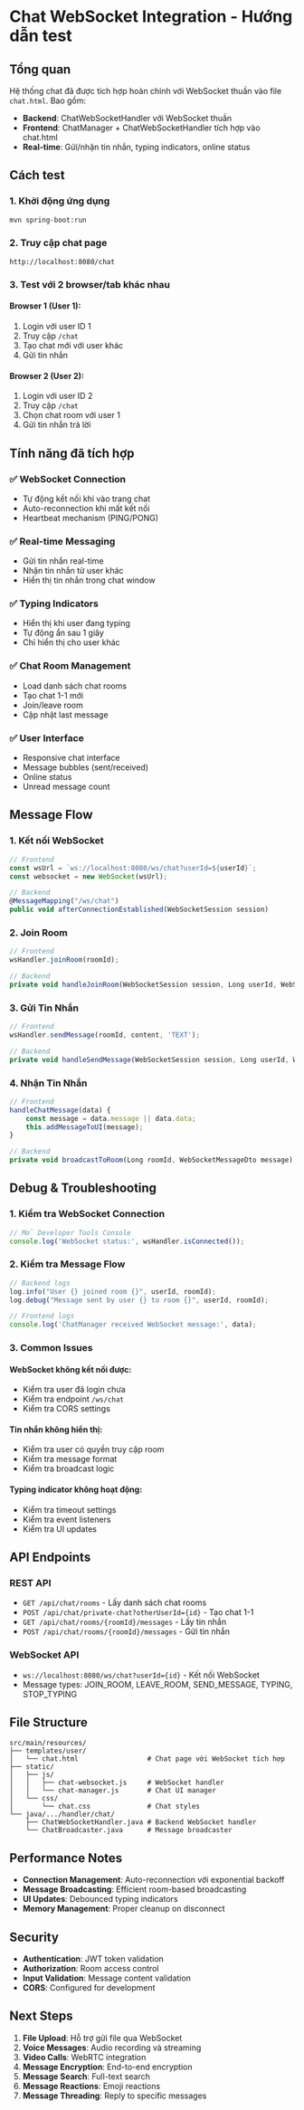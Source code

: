 # Chat WebSocket Integration - Hướng dẫn test

## Tổng quan

Hệ thống chat đã được tích hợp hoàn chỉnh với WebSocket thuần vào file `chat.html`. Bao gồm:

- **Backend**: ChatWebSocketHandler với WebSocket thuần
- **Frontend**: ChatManager + ChatWebSocketHandler tích hợp vào chat.html
- **Real-time**: Gửi/nhận tin nhắn, typing indicators, online status

## Cách test

### 1. Khởi động ứng dụng
```bash
mvn spring-boot:run
```

### 2. Truy cập chat page
```
http://localhost:8080/chat
```

### 3. Test với 2 browser/tab khác nhau

#### Browser 1 (User 1):
1. Login với user ID 1
2. Truy cập `/chat`
3. Tạo chat mới với user khác
4. Gửi tin nhắn

#### Browser 2 (User 2):
1. Login với user ID 2  
2. Truy cập `/chat`
3. Chọn chat room với user 1
4. Gửi tin nhắn trả lời

## Tính năng đã tích hợp

### ✅ **WebSocket Connection**
- Tự động kết nối khi vào trang chat
- Auto-reconnection khi mất kết nối
- Heartbeat mechanism (PING/PONG)

### ✅ **Real-time Messaging**
- Gửi tin nhắn real-time
- Nhận tin nhắn từ user khác
- Hiển thị tin nhắn trong chat window

### ✅ **Typing Indicators**
- Hiển thị khi user đang typing
- Tự động ẩn sau 1 giây
- Chỉ hiển thị cho user khác

### ✅ **Chat Room Management**
- Load danh sách chat rooms
- Tạo chat 1-1 mới
- Join/leave room
- Cập nhật last message

### ✅ **User Interface**
- Responsive chat interface
- Message bubbles (sent/received)
- Online status
- Unread message count

## Message Flow

### 1. **Kết nối WebSocket**
```javascript
// Frontend
const wsUrl = `ws://localhost:8080/ws/chat?userId=${userId}`;
const websocket = new WebSocket(wsUrl);

// Backend
@MessageMapping("/ws/chat")
public void afterConnectionEstablished(WebSocketSession session)
```

### 2. **Join Room**
```javascript
// Frontend
wsHandler.joinRoom(roomId);

// Backend
private void handleJoinRoom(WebSocketSession session, Long userId, WebSocketMessageDto message)
```

### 3. **Gửi Tin Nhắn**
```javascript
// Frontend
wsHandler.sendMessage(roomId, content, 'TEXT');

// Backend
private void handleSendMessage(WebSocketSession session, Long userId, WebSocketMessageDto message)
```

### 4. **Nhận Tin Nhắn**
```javascript
// Frontend
handleChatMessage(data) {
    const message = data.message || data.data;
    this.addMessageToUI(message);
}

// Backend
private void broadcastToRoom(Long roomId, WebSocketMessageDto message)
```

## Debug & Troubleshooting

### 1. **Kiểm tra WebSocket Connection**
```javascript
// Mở Developer Tools Console
console.log('WebSocket status:', wsHandler.isConnected());
```

### 2. **Kiểm tra Message Flow**
```javascript
// Backend logs
log.info("User {} joined room {}", userId, roomId);
log.debug("Message sent by user {} to room {}", userId, roomId);

// Frontend logs
console.log('ChatManager received WebSocket message:', data);
```

### 3. **Common Issues**

#### WebSocket không kết nối được:
- Kiểm tra user đã login chưa
- Kiểm tra endpoint `/ws/chat`
- Kiểm tra CORS settings

#### Tin nhắn không hiển thị:
- Kiểm tra user có quyền truy cập room
- Kiểm tra message format
- Kiểm tra broadcast logic

#### Typing indicator không hoạt động:
- Kiểm tra timeout settings
- Kiểm tra event listeners
- Kiểm tra UI updates

## API Endpoints

### REST API
- `GET /api/chat/rooms` - Lấy danh sách chat rooms
- `POST /api/chat/private-chat?otherUserId={id}` - Tạo chat 1-1
- `GET /api/chat/rooms/{roomId}/messages` - Lấy tin nhắn
- `POST /api/chat/rooms/{roomId}/messages` - Gửi tin nhắn

### WebSocket API
- `ws://localhost:8080/ws/chat?userId={id}` - Kết nối WebSocket
- Message types: JOIN_ROOM, LEAVE_ROOM, SEND_MESSAGE, TYPING, STOP_TYPING

## File Structure

```
src/main/resources/
├── templates/user/
│   └── chat.html                 # Chat page với WebSocket tích hợp
├── static/
│   ├── js/
│   │   ├── chat-websocket.js     # WebSocket handler
│   │   └── chat-manager.js       # Chat UI manager
│   └── css/
│       └── chat.css              # Chat styles
└── java/.../handler/chat/
    ├── ChatWebSocketHandler.java # Backend WebSocket handler
    └── ChatBroadcaster.java      # Message broadcaster
```

## Performance Notes

- **Connection Management**: Auto-reconnection với exponential backoff
- **Message Broadcasting**: Efficient room-based broadcasting
- **UI Updates**: Debounced typing indicators
- **Memory Management**: Proper cleanup on disconnect

## Security

- **Authentication**: JWT token validation
- **Authorization**: Room access control
- **Input Validation**: Message content validation
- **CORS**: Configured for development

## Next Steps

1. **File Upload**: Hỗ trợ gửi file qua WebSocket
2. **Voice Messages**: Audio recording và streaming
3. **Video Calls**: WebRTC integration
4. **Message Encryption**: End-to-end encryption
5. **Message Search**: Full-text search
6. **Message Reactions**: Emoji reactions
7. **Message Threading**: Reply to specific messages
